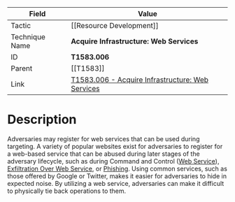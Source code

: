 
|Field|Value|
|---|---|
|Tactic|[[Resource Development]]|
|Technique Name|**Acquire Infrastructure: Web Services**|
|ID|**T1583.006**|
|Parent|[[T1583]]|
|Link|[T1583.006 - Acquire Infrastructure: Web Services](https://attack.mitre.org/techniques/T1583/006)|

# Description

Adversaries may register for web services that can be used during targeting. A variety of popular websites exist for adversaries to register for a web-based service that can be abused during later stages of the adversary lifecycle, such as during Command and Control ([Web Service](https://attack.mitre.org/techniques/T1102)), [Exfiltration Over Web Service](https://attack.mitre.org/techniques/T1567), or [Phishing](https://attack.mitre.org/techniques/T1566). Using common services, such as those offered by Google or Twitter, makes it easier for adversaries to hide in expected noise. By utilizing a web service, adversaries can make it difficult to physically tie back operations to them.